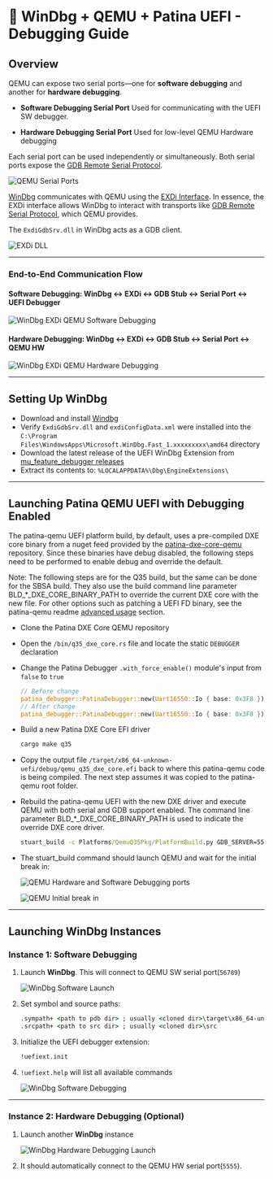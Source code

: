 # 🐞 WinDbg + QEMU + Patina UEFI - Debugging Guide

## Overview

QEMU can expose two serial ports—one for **software debugging** and another for **hardware debugging**.

- **Software Debugging Serial Port**
  Used for communicating with the UEFI SW debugger.

- **Hardware Debugging Serial Port**
  Used for low-level QEMU Hardware debugging

Each serial port can be used independently or simultaneously. Both serial ports
expose the [GDB Remote Serial Protocol](https://ftp.gnu.org/old-gnu/Manuals/gdb/html_node/gdb_125.html).

![QEMU Serial Ports](images/qemu_serial_ports.png)

[WinDbg](https://learn.microsoft.com/en-us/windows-hardware/drivers/debuggercmds/windbg-overview)
communicates with QEMU using the [EXDi
Interface](https://learn.microsoft.com/en-us/windows-hardware/drivers/debugger/configuring-the-exdi-debugger-transport).
In essence, the EXDi interface allows WinDbg to interact with transports like
[GDB Remote Serial Protocol](https://ftp.gnu.org/old-gnu/Manuals/gdb/html_node/gdb_125.html), which QEMU provides.

The `ExdiGdbSrv.dll` in WinDbg acts as a GDB client.

![EXDi DLL](images/windbg_exdi_interface.png)

---

### End-to-End Communication Flow

#### Software Debugging: WinDbg ↔ EXDi ↔ GDB Stub ↔ Serial Port ↔ UEFI Debugger

![WinDbg EXDi QEMU Software Debugging](images/windbg_exdi_qemu_sw_debugging.png)

#### Hardware Debugging: WinDbg ↔ EXDi ↔ GDB Stub ↔ Serial Port ↔ QEMU HW

![WinDbg EXDi QEMU Hardware Debugging](images/windbg_exdi_qemu_hw_debugging.png)

---

## Setting Up WinDbg

- Download and install [Windbg](https://learn.microsoft.com/windows-hardware/drivers/debugger/)
- Verify `ExdiGdbSrv.dll` and `exdiConfigData.xml` were installed into the
  `C:\Program Files\WindowsApps\Microsoft.WinDbg.Fast_1.xxxxxxxxx\amd64` directory
- Download the latest release of the UEFI WinDbg Extension from [mu_feature_debugger releases](https://github.com/microsoft/mu_feature_debugger/releases/latest)
- Extract its contents to: `%LOCALAPPDATA%\Dbg\EngineExtensions\`

---

## Launching Patina QEMU UEFI with Debugging Enabled

The patina-qemu UEFI platform build, by default, uses a pre-compiled DXE core binary from a nuget feed provided by the
[patina-dxe-core-qemu](https://github.com/OpenDevicePartnership/patina-dxe-core-qemu) repository.  Since these
binaries have debug disabled, the following steps need to be performed to enable debug and override the default.

Note: The following steps are for the Q35 build, but the same can be done for the SBSA build.  They also use the
build command line parameter BLD_*_DXE_CORE_BINARY_PATH to override the current DXE core with the new file.  For
other options such as patching a UEFI FD binary, see the patina-qemu readme [advanced usage](https://github.com/OpenDevicePartnership/patina-qemu?tab=readme-ov-file#advanced-usage)
section.

- Clone the Patina DXE Core QEMU repository
- Open the `/bin/q35_dxe_core.rs` file and locate the static `DEBUGGER` declaration
- Change the Patina Debugger `.with_force_enable()` module's input from `false` to `true`

  ```rust
  // Before change
  patina_debugger::PatinaDebugger::new(Uart16550::Io { base: 0x3F8 }).with_force_enable(false)
  // After change
  patina_debugger::PatinaDebugger::new(Uart16550::Io { base: 0x3F8 }).with_force_enable(true)
  ```

- Build a new Patina DXE Core EFI driver

  ```cmd
  cargo make q35
  ```

- Copy the output file `/target/x86_64-unknown-uefi/debug/qemu_q35_dxe_core.efi` back to where this patina-qemu code is
  being compiled.  The next step assumes it was copied to the patina-qemu root folder.
- Rebuild the patina-qemu UEFI with the new DXE driver and execute QEMU with both serial and GDB support enabled.
  The command line parameter BLD_*_DXE_CORE_BINARY_PATH is used to indicate the override DXE core driver.

  ```cmd
  stuart_build -c Platforms/QemuQ35Pkg/PlatformBuild.py GDB_SERVER=5555 SERIAL_PORT=56789 --FlashRom BLD_*_DXE_CORE_BINARY_PATH="./qemu_q35_dxe_core.efi"
  ```

- The stuart_build command should launch QEMU and wait for the initial break in:

  ![QEMU Hardware and Software Debugging ports](images/qemu_sw_hw_debugging_serial_ports.png)
  
  ![QEMU Initial break in](images/qemu_initial_break_in.png)

---

## Launching WinDbg Instances

### Instance 1: Software Debugging

1. Launch **WinDbg**. This will connect to QEMU SW serial port(`56789`)

   ![WinDbg Software Launch](images/windbg_launch_sw_debugging.png)

2. Set symbol and source paths:

   ```cmd
   .sympath+ <path to pdb dir> ; usually <cloned dir>\target\x86_64-unknown-uefi\debug\deps
   .srcpath+ <path to src dir> ; usually <cloned dir>\src
   ```

3. Initialize the UEFI debugger extension:

   ```cmd
   !uefiext.init
   ```

4. `!uefiext.help` will list all available commands

   ![WinDbg Software Debugging](images/windbg_sw_debugging.png)

---

### Instance 2: Hardware Debugging (Optional)

1. Launch another **WinDbg** instance

   ![WinDbg Hardware Debugging Launch](images/windbg_launch_hw_debugging.png)

2. It should automatically connect to the QEMU HW serial port(`5555`).
